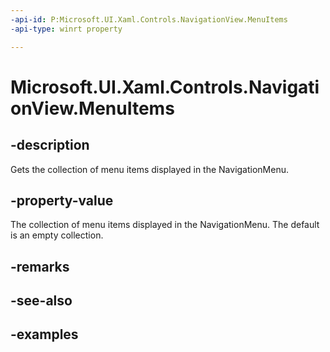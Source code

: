 ```yaml
---
-api-id: P:Microsoft.UI.Xaml.Controls.NavigationView.MenuItems
-api-type: winrt property

---
```

<!-- Property syntax.
public IVector<object> MenuItems { get; }
-->

# Microsoft.UI.Xaml.Controls.NavigationView.MenuItems


## -description

Gets the collection of menu items displayed in the NavigationMenu.


## -property-value

The collection of menu items displayed in the NavigationMenu. The default is an empty collection.


## -remarks


## -see-also


## -examples


